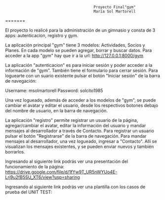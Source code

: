 
                                            Proyecto Final"gym"
                                            María Sol Martorell

=======

El proyecto lo realicé para la administración de un gimnasio y consta de 3 apps: autenticacion, registro y gym. 

La aplicación principal "gym" tiene 3 modelos: Actividades, Socios y Planes. En cada modelo se pueden agregar, borrar y buscar datos. 
Para acceder a la app "gym" hay que ir a la url: http://127.0.0.1:8000/gym

La aplicación "autenticacion" es para iniciar sesión y poder acceder a la información de "gym". También tiene el formulario para cerrar sesión. 
Para loguearte con un suario existente pulsar el botón "Iniciar sesión" de la barra de navegación:

Username: msolmartorell
Password: solcito1985

Una vez logueado, además de acceder a los modelos de "gym", se puede cambiar el avatar y editar el usuario, desde los respectivos botones debajo del nombre de usuario, en la barra de navegación.

La aplicación "registro" permite registrar un usuario de la página, agregar/cambiar el avatar, editar la información del usuario y mandar mensajes al desarrollador a través de Contacto.
Para registrar un usuario pulsar el botón "Registrarse" de la barra de navegación.
Para mandar mensajes al desarrollador, una vez logueado, ingresar a "Contacto". Allí se  visualizan los mensajes existentes, y se pueden enviar nuevos y también borrarlos.

Ingresando al siguiente link podrás ver una presentación del funcionamiento de la página:
https://drive.google.com/file/d/1fYw9T_UR5nWYUo4E-Lrj9u2fB5SU_XT6/view?usp=sharing

Ingresando al siguiente link podrás ver una plantilla con los casos de prueba del UNIT TEST: 
